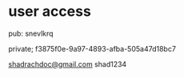 # user access 

pub: snevlkrq


private; f3875f0e-9a97-4893-afba-505a47d18bc7


shadrachdoc@gmail.com
shad1234
